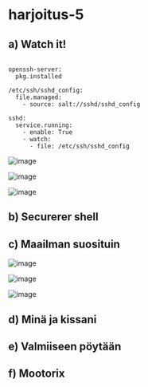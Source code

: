 # harjoitus-5



## a) Watch it!




```

openssh-server:
  pkg.installed

/etc/ssh/sshd_config:
  file.managed:
    - source: salt://sshd/sshd_config

sshd:
  service.running:
    - enable: True
    - watch:
      - file: /etc/ssh/sshd_config

```

![image](https://user-images.githubusercontent.com/93308960/144072969-2c7bf144-d69a-40d2-9cad-6a9de30e56f0.png)



![image](https://user-images.githubusercontent.com/93308960/144073441-0bfe2f2e-ffe4-4a68-b996-5d5df56c1c2f.png)


![image](https://user-images.githubusercontent.com/93308960/144073635-e597f97c-6cf8-4106-a2a1-9f114399a5cd.png)



## b) Securerer shell




## c) Maailman suosituin


![image](https://user-images.githubusercontent.com/93308960/144079416-f9b8f92e-81fd-4f88-bbb7-1ae4d8a7583f.png)


![image](https://user-images.githubusercontent.com/93308960/144079488-eb0d8ea6-09d9-47dc-9d7d-5e45ca455ef0.png)



![image](https://user-images.githubusercontent.com/93308960/144081510-5005c32d-dd2d-4f1c-ac52-9db8f766e8b3.png)



## d) Minä ja kissani



## e) Valmiiseen pöytään




## f) Mootorix
